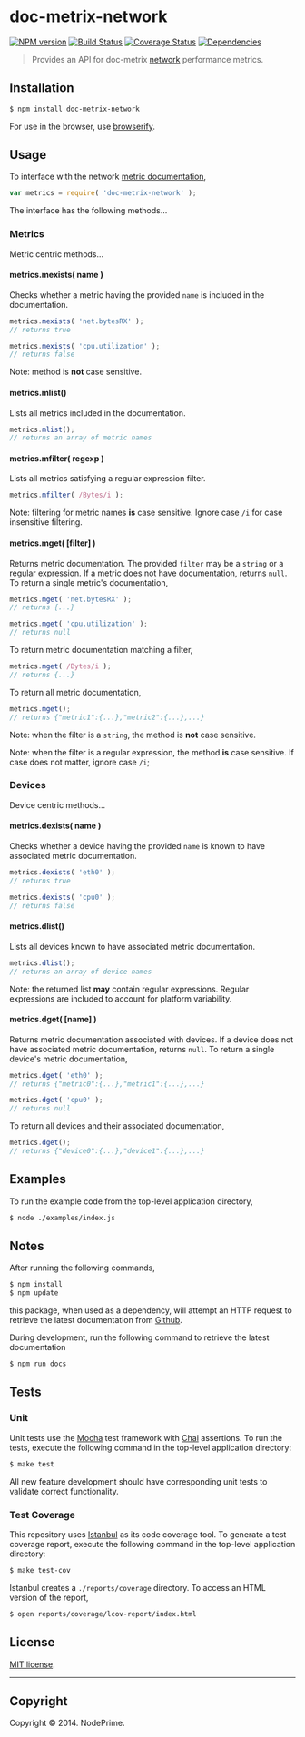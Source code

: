 doc-metrix-network
===
[![NPM version][npm-image]][npm-url] [![Build Status][travis-image]][travis-url] [![Coverage Status][coveralls-image]][coveralls-url] [![Dependencies][dependencies-image]][dependencies-url]

> Provides an API for doc-metrix [network](https://github.com/doc-metrix/network) performance metrics.


## Installation

``` bash
$ npm install doc-metrix-network
```

For use in the browser, use [browserify](https://github.com/substack/node-browserify).


## Usage

To interface with the network [metric documentation](https://github.com/doc-metrix/network),

``` javascript
var metrics = require( 'doc-metrix-network' );
```

The interface has the following methods...


### Metrics

Metric centric methods...


#### metrics.mexists( name )

Checks whether a metric having the provided `name` is included in the documentation.

``` javascript
metrics.mexists( 'net.bytesRX' );
// returns true

metrics.mexists( 'cpu.utilization' );
// returns false
```

Note: method is __not__ case sensitive.


#### metrics.mlist()

Lists all metrics included in the documentation.

``` javascript
metrics.mlist();
// returns an array of metric names
```


#### metrics.mfilter( regexp )

Lists all metrics satisfying a regular expression filter.

``` javascript
metrics.mfilter( /Bytes/i );
```

Note: filtering for metric names __is__ case sensitive. Ignore case `/i` for case insensitive filtering.


#### metrics.mget( [filter] )

Returns metric documentation. The provided `filter` may be a `string` or a regular expression. If a metric does not have documentation, returns `null`. To return a single metric's documentation,

``` javascript
metrics.mget( 'net.bytesRX' );
// returns {...}

metrics.mget( 'cpu.utilization' );
// returns null
```

To return metric documentation matching a filter,

``` javascript
metrics.mget( /Bytes/i );
// returns {...}
```

To return all metric documentation,

``` javascript
metrics.mget();
// returns {"metric1":{...},"metric2":{...},...}
```

Note: when the filter is a `string`, the method is __not__ case sensitive.

Note: when the filter is a regular expression, the method __is__ case sensitive. If case does not matter, ignore case `/i`;


### Devices

Device centric methods...


#### metrics.dexists( name )

Checks whether a device having the provided `name` is known to have associated metric documentation.

``` javascript
metrics.dexists( 'eth0' );
// returns true

metrics.dexists( 'cpu0' );
// returns false
```

#### metrics.dlist()

Lists all devices known to have associated metric documentation.

``` javascript
metrics.dlist();
// returns an array of device names
```

Note: the returned list __may__ contain regular expressions. Regular expressions are included to account for platform variability.


#### metrics.dget( [name] )

Returns metric documentation associated with devices. If a device does not have associated metric documentation, returns `null`. To return a single device's metric documentation,

``` javascript
metrics.dget( 'eth0' );
// returns {"metric0":{...},"metric1":{...},...}

metrics.dget( 'cpu0' );
// returns null
```

To return all devices and their associated documentation,

``` javascript
metrics.dget();
// returns {"device0":{...},"device1":{...},...}
```



## Examples

To run the example code from the top-level application directory,

``` bash
$ node ./examples/index.js
```



## Notes

After running the following commands,

``` bash
$ npm install
$ npm update
```

this package, when used as a dependency, will attempt an HTTP request to retrieve the latest documentation from [Github](https://github.com/doc-metrix/network).

During development, run the following command to retrieve the latest documentation

``` bash
$ npm run docs
```


## Tests

### Unit

Unit tests use the [Mocha](http://visionmedia.github.io/mocha) test framework with [Chai](http://chaijs.com) assertions. To run the tests, execute the following command in the top-level application directory:

``` bash
$ make test
```

All new feature development should have corresponding unit tests to validate correct functionality.


### Test Coverage

This repository uses [Istanbul](https://github.com/gotwarlost/istanbul) as its code coverage tool. To generate a test coverage report, execute the following command in the top-level application directory:

``` bash
$ make test-cov
```

Istanbul creates a `./reports/coverage` directory. To access an HTML version of the report,

``` bash
$ open reports/coverage/lcov-report/index.html
```


## License

[MIT license](http://opensource.org/licenses/MIT). 


---
## Copyright

Copyright &copy; 2014. NodePrime.


[npm-image]: http://img.shields.io/npm/v/doc-metrix-network.svg
[npm-url]: https://npmjs.org/package/doc-metrix-network

[travis-image]: http://img.shields.io/travis/doc-metrix/network-node/master.svg
[travis-url]: https://travis-ci.org/doc-metrix/network-node

[coveralls-image]: https://img.shields.io/coveralls/doc-metrix/network-node/master.svg
[coveralls-url]: https://coveralls.io/r/doc-metrix/network-node?branch=master

[dependencies-image]: http://img.shields.io/david/doc-metrix/network-node.svg
[dependencies-url]: https://david-dm.org/doc-metrix/network-node

[dev-dependencies-image]: http://img.shields.io/david/dev/doc-metrix/network-node.svg
[dev-dependencies-url]: https://david-dm.org/dev/doc-metrix/network-node

[github-issues-image]: http://img.shields.io/github/issues/doc-metrix/network-node.svg
[github-issues-url]: https://github.com/doc-metrix/network-node/issues
